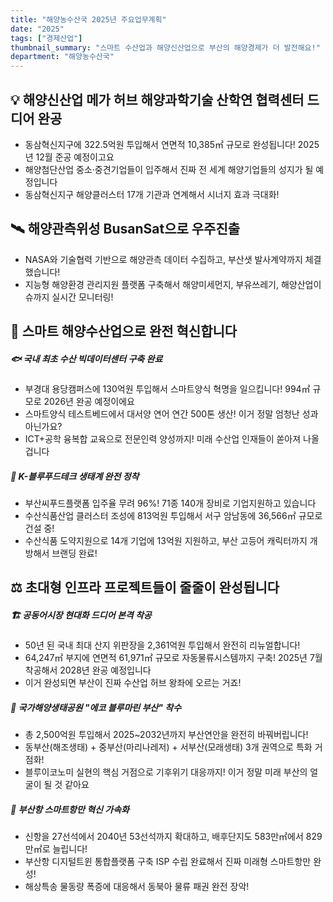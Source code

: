 ```yaml
---
title: "해양농수산국 2025년 주요업무계획"
date: "2025"
tags: ["경제산업"]
thumbnail_summary: "스마트 수산업과 해양신산업으로 부산의 해양경제가 더 발전해요!"
department: "해양농수산국"
---
```


## 💡 해양신산업 메가 허브 해양과학기술 산학연 협력센터 드디어 완공
- 동삼혁신지구에 322.5억원 투입해서 연면적 10,385㎡ 규모로 완성됩니다! 2025년 12월 준공 예정이고요
- 해양첨단산업 중소·중견기업들이 입주해서 진짜 전 세계 해양기업들의 성지가 될 예정입니다
- 동삼혁신지구 해양클러스터 17개 기관과 연계해서 시너지 효과 극대화!

## 🛰️ 해양관측위성 BusanSat으로 우주진출
- NASA와 기술협력 기반으로 해양관측 데이터 수집하고, 부산샛 발사계약까지 체결했습니다!
- 지능형 해양환경 관리지원 플랫폼 구축해서 해양미세먼지, 부유쓰레기, 해양산업이슈까지 실시간 모니터링!

## 🏦 스마트 해양수산업으로 완전 혁신합니다
##### 🐟 국내 최초 수산 빅데이터센터 구축 완료
- 부경대 용당캠퍼스에 130억원 투입해서 스마트양식 혁명을 일으킵니다! 994㎡ 규모로 2026년 완공 예정이에요
- 스마트양식 테스트베드에서 대서양 연어 연간 500톤 생산! 이거 정말 엄청난 성과 아닌가요?
- ICT+공학 융복합 교육으로 전문인력 양성까지! 미래 수산업 인재들이 쏟아져 나올 겁니다

##### 🍤 K-블루푸드테크 생태계 완전 정착
- 부산씨푸드플랫폼 입주율 무려 96%! 71종 140개 장비로 기업지원하고 있습니다
- 수산식품산업 클러스터 조성에 813억원 투입해서 서구 암남동에 36,566㎡ 규모로 건설 중!
- 수산식품 도약지원으로 14개 기업에 13억원 지원하고, 부산 고등어 캐릭터까지 개방해서 브랜딩 완료!

## ⚖️ 초대형 인프라 프로젝트들이 줄줄이 완성됩니다
##### 🏗️ 공동어시장 현대화 드디어 본격 착공
- 50년 된 국내 최대 산지 위판장을 2,361억원 투입해서 완전히 리뉴얼합니다!
- 64,247㎡ 부지에 연면적 61,971㎡ 규모로 자동물류시스템까지 구축! 2025년 7월 착공해서 2028년 완공 예정입니다
- 이거 완성되면 부산이 진짜 수산업 허브 왕좌에 오르는 거죠!

##### 🌊 국가해양생태공원 "에코 블루마린 부산" 착수
- 총 2,500억원 투입해서 2025~2032년까지 부산연안을 완전히 바꿔버립니다!
- 동부산(해조생태) + 중부산(마리나레저) + 서부산(모래생태) 3개 권역으로 특화 거점화!
- 블루이코노미 실현의 핵심 거점으로 기후위기 대응까지! 이거 정말 미래 부산의 얼굴이 될 것 같아요

##### 🚢 부산항 스마트항만 혁신 가속화
- 신항을 27선석에서 2040년 53선석까지 확대하고, 배후단지도 583만㎡에서 829만㎡로 늘립니다!
- 부산항 디지털트윈 통합플랫폼 구축 ISP 수립 완료해서 진짜 미래형 스마트항만 완성!
- 해상특송 물동량 폭증에 대응해서 동북아 물류 패권 완전 장악!